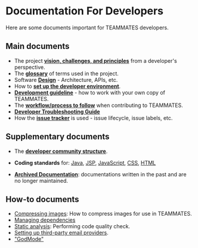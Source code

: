 # Documentation For Developers

Here are some documents important for TEAMMATES developers.

## Main documents

* The project [**vision, challenges, and principles**](overview.md) from a developer's perspective.
* The [**glossary**](glossary.md) of terms used in the project.
* Software [**Design**](design.md) - Architecture, APIs, etc.
* How to [**set up the developer environment**](settingUp.md).
* [**Development guideline**](development.md) - how to work with your own copy of TEAMMATES.
* The [**workflow/process to follow**](process.md) when contributing to TEAMMATES.
* [**Developer Troubleshooting Guide**](troubleshooting-guide.md)
* How the [**issue tracker**](issues.md) is used - issue lifecycle, issue labels, etc.

## Supplementary documents

* The [**developer community structure**](community.md).
* **Coding standards** for:
  [Java](https://oss-generic.github.io/process/codingStandards/CodingStandard-Java.html),
  [JSP](https://docs.google.com/document/d/14bXfdveXvoIaPBYpL19m4PK6oPabSnnoawj6OGjOzD4/pub?embedded=true),
  [JavaScript](https://docs.google.com/document/d/1gZ6WG6HBTJYHAtVkz9kzi_SUuzfXqzO-SvFnLuag2xM/pub?embedded=true),
  [CSS](https://docs.google.com/document/d/1wA9paRA9cS7ByStGbhRRUZLEzEzimrNQjIDPVqy1ScI/pub),
  [HTML](https://oss-generic.github.io/process/codingStandards/CodingStandard-Html.html)

* [**Archived Documentation**](archived): documentations written in the past and are no longer maintained.

## How-to documents

* [Compressing images](compressing-images.md): How to compress images for use in TEAMMATES.
* [Managing dependencies](dependencies.md)
* [Static analysis](staticAnalysis.md): Performing code quality check.
* [Setting up third-party email providers](emails.md).
* ["GodMode"](godmode.md)
